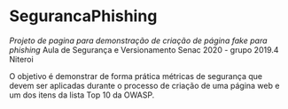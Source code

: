 # SegurancaPhishing
*Projeto de pagina para demonstração de criação de página fake para phishing*
Aula de Segurança e Versionamento Senac 2020 - grupo 2019.4 Niteroi


O objetivo é demonstrar de forma prática métricas de segurança que devem ser aplicadas durante o processo de criação de uma página web e um dos itens da lista Top 10 da OWASP.

